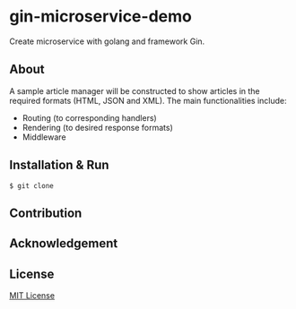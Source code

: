 # gin-microservice-demo
Create microservice with golang and framework Gin.

## About
A sample article manager will be constructed to show articles in the required formats (HTML, JSON and XML).
The main functionalities include:
- Routing (to corresponding handlers)
- Rendering (to desired response formats)
- Middleware

## Installation & Run
```
$ git clone
```

## Contribution

## Acknowledgement

## License
[MIT License]()